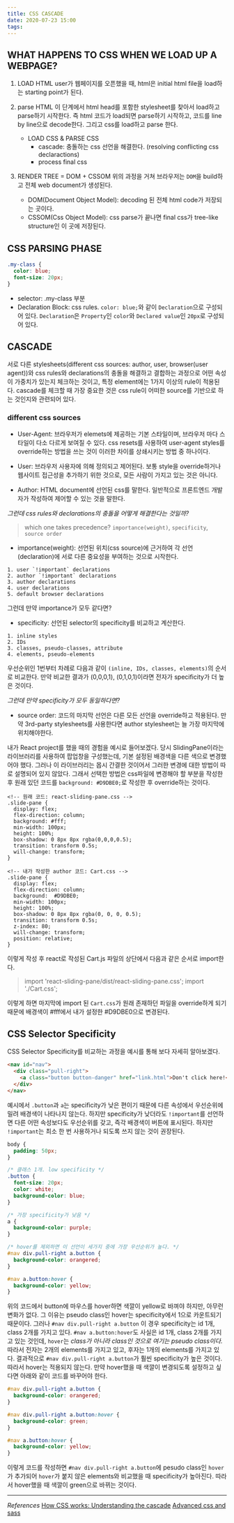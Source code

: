 ```yaml
---
title: CSS CASCADE
date: 2020-07-23 15:00
tags:
---
```


## WHAT HAPPENS TO CSS WHEN WE LOAD UP A WEBPAGE?

1. LOAD HTML
   user가 웹페이지를 오픈했을 때, html은 initial html file을 load하는 starting point가 된다.

2. parse HTML
   이 단계에서 html head를 포함한 stylesheet를 찾아서 load하고 parse하기 시작한다. 즉 html 코드가 load되면 parse하기 시작하고, 코드를 line by line으로 decode한다. 그리고 css를 load하고 parse 한다.

   - LOAD CSS & PARSE CSS
     - cascade: 충돌하는 css 선언을 해결한다. (resolving conflicting css declaractions)
     - process final css

3. RENDER TREE = DOM + CSSOM
   위의 과정을 거쳐 브라우저는 `DOM`을 build하고 전체 web document가 생성된다.
   - DOM(Document Object Model): decoding 된 전체 html code가 저장되는 곳이다.
   - CSSOM(Css Object Model): css parse가 끝나면 final css가 tree-like structure인 이 곳에 저장된다.

## CSS PARSING PHASE

```css
.my-class {
  color: blue;
  font-size: 20px;
}
```

- selector: .my-class 부분
- Declaration Block: css rules. `color: blue;`와 같이 `Declaration`으로 구성되어 있다. `Declaration`은 `Property`인 `color`와 `Declared value`인 `20px`로 구성되어 있다.

## CASCADE

서로 다른 stylesheets(different css sources: author, user, browser(user agent))와 css rules와 declarations의 충돌을 해결하고 결합하는 과정으로 어떤 속성이 가중치가 있는지 체크하는 것이고, 특정 element에는 1가지 이상의 rule이 적용된다. cascade를 체크할 때 가장 중요한 것은 css rule이 어떠한 source를 기반으로 하는 것인지와 관련되어 있다.

### different css sources

- User-Agent: 브라우저가 elemets에 제공하는 기본 스타일이며, 브라우저 마다 스타일이 다소 다르게 보여질 수 있다. css resets를 사용하여 user-agent styles를 override하는 방법을 쓰는 것이 이러한 차이를 상쇄시키는 방법 중 하나이다.

- User: 브라우저 사용자에 의해 정의되고 제어된다. 보통 style을 override하거나 웹사이트 접근성을 추가하기 위한 것으로, 모든 사람이 가지고 있는 것은 아니다.

- Author: HTML document에 선언된 css를 말한다. 일반적으로 프론트엔드 개발자가 작성하여 제어할 수 있는 것을 말한다.

_그런데 css rules와 declarations의 충돌을 어떻게 해결한다는 것일까?_

> which one takes precedence?
> `importance(weight)`, `specificity`, `source order`

- importance(weight): 선언된 위치(css source)에 근거하여 각 선언(declaration)에 서로 다른 중요성을 부여하는 것으로 시작한다.

```
1. user `!important` declarations
2. author `!important` declarations
3. author declarations
4. user declarations
5. default browser declarations
```

그런데 만약 importance가 모두 같다면?

- specificity: 선언된 selector의 specificity를 비교하고 계산한다.

```
1. inline styles
2. IDs
3. classes, pseudo-classes, attribute
4. elements, pseudo-elements
```

우선순위인 1번부터 차례로 다음과 같이 `(inline, IDs, classes, elements)`의 순서로 비교한다. 만약 비교한 결과가 (0,0,0,1), (0,1,0,1)이라면 전자가 specificity가 더 높은 것이다.

_그런데 만약 specificity가 모두 동일하다면?_

- source order: 코드의 마지막 선언은 다른 모든 선언을 override하고 적용된다. 만약 3rd-party stylesheets를 사용한다면 author stylesheet는 늘 가장 마지막에 위치해야한다.

내가 React project를 했을 때의 경험을 예시로 들어보겠다. 당시 SlidingPane이라는 라이브러리를 사용하여 팝업창을 구성했는데, 기본 설정된 배경색을 다른 색으로 변경했어야 했다. 그러나 이 라이브러리는 몹시 간결한 것이어서 그러한 변경에 대한 방법이 따로 설명되어 있지 않았다. 그래서 선택한 방법은 css파일에 변경해야 할 부분을 작성한 후 원래 있던 코드를 `background: #D9DBE0;`로 작성한 후 override하는 것이다.

```
<!-- 원래 코드: react-sliding-pane.css -->
.slide-pane {
  display: flex;
  flex-direction: column;
  background: #fff;
  min-width: 100px;
  height: 100%;
  box-shadow: 0 8px 8px rgba(0,0,0,0.5);
  transition: transform 0.5s;
  will-change: transform;
}
```

```
<!-- 내가 작성한 author 코드: Cart.css -->
.slide-pane {
  display: flex;
  flex-direction: column;
  background:  #D9DBE0;
  min-width: 100px;
  height: 100%;
  box-shadow: 0 8px 8px rgba(0, 0, 0, 0.5);
  transition: transform 0.5s;
  z-index: 80;
  will-change: transform;
  position: relative;
}
```

이렇게 작성 후 react로 작성된 Cart.js 파일의 상단에서 다음과 같은 순서로 import한다.

> import 'react-sliding-pane/dist/react-sliding-pane.css';
> import './Cart.css';

이렇게 하면 마지막에 import 된 `Cart.css`가 원래 존재하던 파일을 override하게 되기 때문에 배경색이 #fff에서 내가 설정한 #D9DBE0으로 변경된다.

## CSS Selector Specificity

CSS Selector Specificity를 비교하는 과정을 예시를 통해 보다 자세히 알아보겠다.

```html
<nav id="nav">
  <div class="pull-right">
    <a class="button button-danger" href="link.html">Don't click here!</a>
  </div>
</nav>
```

예시에서 `.button`과 `a`는 specificity가 낮은 편이기 때문에 다른 속성에서 우선순위에 밀려 배경색이 나타나지 않는다. 하지만 specificity가 낮더라도 `!important`를 선언하면 다른 어떤 속성보다도 우선순위를 갖고, 즉각 배경색이 버튼에 표시된다. 하지만 `!important`는 최소 한 번 사용하거나 되도록 쓰지 않는 것이 권장된다.

```css
body {
  padding: 50px;
}

/* 클래스 1개. low specificity */
.button {
  font-size: 20px;
  color: white;
  background-color: blue;
}

/* 가장 specificity가 낮음 */
a {
  background-color: purple;
}

/* hover를 제외하면 이 선언이 세가지 중에 가장 우선순위가 높다. */
#nav div.pull-right a.button {
  background-color: orangered;
}

#nav a.button:hover {
  background-color: yellow;
}
```

위의 코드에서 button에 마우스를 hover하면 색깔이 yellow로 바껴야 하지만, 아무런 변화가 없다. 그 이유는 pseudo class인 hover는 specificity에서 1으로 카운트되기 때문이다. 그러나 `#nav div.pull-right a.button` 이 경우 specificity는 id 1개, class 2개를 가지고 있다. `#nav a.button:hover`도 사실은 id 1개, class 2개를 가지고 있는 것인데, `hover`는 _class가 아니라 class인 것으로 여기는 pseudo class이다._ 따라서 전자는 2개의 elements를 가지고 있고, 후자는 1개의 elements를 가지고 있다. 결과적으로 `#nav div.pull-right a.button`가 훨씬 specificity가 높은 것이다. 따라서 hover는 적용되지 않는다. 만약 hover했을 때 색깔이 변경되도록 설정하고 싶다면 아래와 같이 코드를 바꾸어야 한다.

```css
#nav div.pull-right a.button {
  background-color: orangered;
}

#nav div.pull-right a.button:hover {
  background-color: green;
}

#nav a.button:hover {
  background-color: yellow;
}
```

이렇게 코드를 작성하면 `#nav div.pull-right a.button`에 pesudo class인 `hover`가 추가되어 `hover`가 붙지 않은 elements와 비교했을 때 specificity가 높아진다. 따라서 hover했을 때 색깔이 green으로 바뀌는 것이다.

---

_References_
[How CSS works: Understanding the cascade](https://blog.logrocket.com/how-css-works-understanding-the-cascade-d181cd89a4d8/)
[Advanced css and sass](https://www.udemy.com/course/advanced-css-and-sass/learn/lecture/8274402#content)
